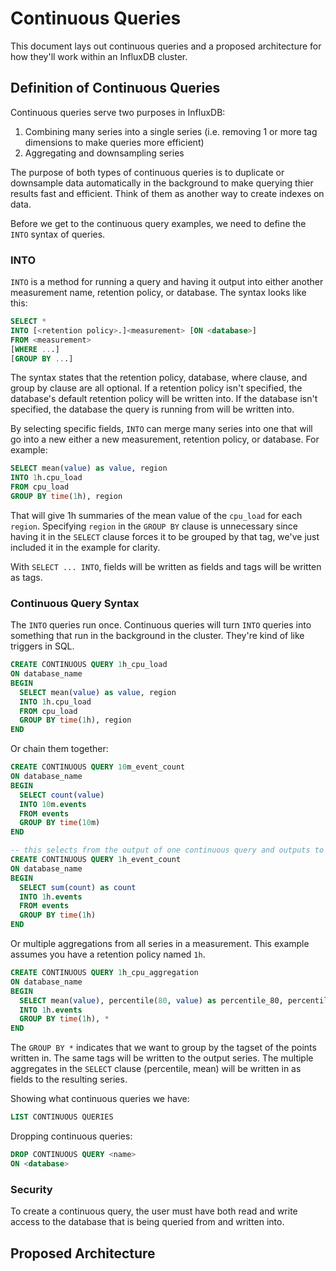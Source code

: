 # Continuous Queries

This document lays out continuous queries and a proposed architecture for how they'll work within an InfluxDB cluster.

## Definition of Continuous Queries

Continuous queries serve two purposes in InfluxDB:

1. Combining many series into a single series (i.e. removing 1 or more tag dimensions to make queries more efficient)
2. Aggregating and downsampling series

The purpose of both types of continuous queries is to duplicate or downsample data automatically in the background to make querying thier results fast and efficient. Think of them as another way to create indexes on data.

Before we get to the continuous query examples, we need to define the `INTO` syntax of queries.

### INTO

`INTO` is a method for running a query and having it output into either another measurement name, retention policy, or database. The syntax looks like this:

```sql
SELECT *
INTO [<retention policy>.]<measurement> [ON <database>]
FROM <measurement>
[WHERE ...]
[GROUP BY ...]
```

The syntax states that the retention policy, database, where clause, and group by clause are all optional. If a retention policy isn't specified, the database's default retention policy will be written into. If the database isn't specified, the database the query is running from will be written into.

By selecting specific fields, `INTO` can merge many series into one that will go into a new either a new measurement, retention policy, or database. For example:

```sql
SELECT mean(value) as value, region
INTO 1h.cpu_load
FROM cpu_load
GROUP BY time(1h), region
```

That will give 1h summaries of the mean value of the `cpu_load` for each `region`. Specifying `region` in the `GROUP BY` clause is unnecessary since having it in the `SELECT` clause forces it to be grouped by that tag, we've just included it in the example for clarity.

With `SELECT ... INTO`, fields will be written as fields and tags will be written as tags.

### Continuous Query Syntax

The `INTO` queries run once. Continuous queries will turn `INTO` queries into something that run in the background in the cluster. They're kind of like triggers in SQL.

```sql
CREATE CONTINUOUS QUERY 1h_cpu_load
ON database_name
BEGIN
  SELECT mean(value) as value, region
  INTO 1h.cpu_load
  FROM cpu_load
  GROUP BY time(1h), region
END
```

Or chain them together:

```sql
CREATE CONTINUOUS QUERY 10m_event_count
ON database_name
BEGIN
  SELECT count(value)
  INTO 10m.events
  FROM events
  GROUP BY time(10m)
END

-- this selects from the output of one continuous query and outputs to another series
CREATE CONTINUOUS QUERY 1h_event_count
ON database_name
BEGIN
  SELECT sum(count) as count
  INTO 1h.events
  FROM events
  GROUP BY time(1h)
END
```

Or multiple aggregations from all series in a measurement. This example assumes you have a retention policy named `1h`.

```sql
CREATE CONTINUOUS QUERY 1h_cpu_aggregation
ON database_name
BEGIN
  SELECT mean(value), percentile(80, value) as percentile_80, percentile(95, value) as percentile_95
  INTO 1h.events
  GROUP BY time(1h), *
END
```

The `GROUP BY *` indicates that we want to group by the tagset of the points written in. The same tags will be written to the output series. The multiple aggregates in the `SELECT` clause (percentile, mean) will be written in as fields to the resulting series.

Showing what continuous queries we have:

```sql
LIST CONTINUOUS QUERIES
```

Dropping continuous queries:

```sql
DROP CONTINUOUS QUERY <name>
ON <database>
```

### Security

To create a continuous query, the user must have both read and write access to the database that is being queried from and written into.

## Proposed Architecture

